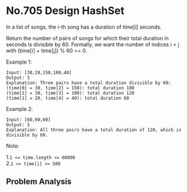 No.705 Design HashSet
=========
In a list of songs, the i-th song has a duration of time[i] seconds. 

Return the number of pairs of songs for which their total duration in seconds is divisible by 60.  Formally, we want the number of indices i < j with (time[i] + time[j]) % 60 == 0.

 

Example 1:
```
Input: [30,20,150,100,40]
Output: 3
Explanation: Three pairs have a total duration divisible by 60:
(time[0] = 30, time[2] = 150): total duration 180
(time[1] = 20, time[3] = 100): total duration 120
(time[1] = 20, time[4] = 40): total duration 60
```
Example 2:
```
Input: [60,60,60]
Output: 3
Explanation: All three pairs have a total duration of 120, which is divisible by 60.
 ```

Note:

1.`1 <= time.length <= 60000`  
2.`1 <= time[i] <= 500`

## Problem Analysis  




